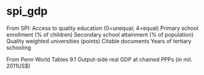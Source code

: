 # spi_gdp
From SPI:
  Access to quality education (0=unequal; 4=equal)
  Primary school enrollment (% of children)
  Secondary school attainment (% of population)
  Quality weighted universities (points)
  Citable documents
  Years of tertiary schooling

From Penn World Tables 9.1
  Output-side real GDP at chained PPPs (in mil. 2011US$)
